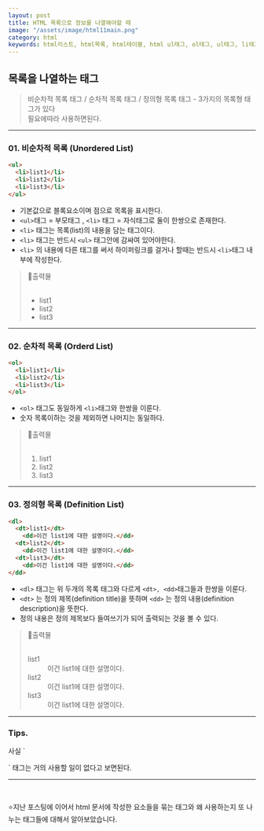 ```yaml
---
layout: post
title: HTML 목록으로 정보를 나열해야할 때
image: "/assets/image/html11main.png"
category: html
keywords: html리스트, html목록, html테이블, html ul태그, ol태그, ul태그, li태그, digitopia01
---
```


<h2 class="posth2"> 목록을 나열하는 태그 </h2>

> 비순차적 목록 태그 / 순차적 목록 태그 / 정의형 목록 태그 - 3가지의 목록형 태그가 있다<br>
> 필요에따라 사용하면된다.<br>

<hr>

<h3 class="post__h3__style">
<span class="post__htag__numbering">01.</span> 비순차적 목록 (Unordered List)
</h3>

```html
<ul>
  <li>list1</li>
  <li>list2</li>
  <li>list3</li>
</ul>
```

- 기본값으로 블록요소이며 점으로 목록을 표시한다.
- `<ul>`태그 = 부모태그 , `<li>` 태그 = 자식태그로 둘이 한쌍으로 존재한다.
- `<li>` 태그는 목록(list)의 내용을 담는 태그이다.
- `<li>` 태그는 반드시 `<ul>` 태그안에 감싸여 있어야한다.
- `<li>` 의 내용에 다른 태그를 써서 하이퍼링크를 걸거나 할때는 반드시 `<li>`태그 내부에 작성한다.

> &#128205;출력물
> <br><br>
>
> <ul>
> <li>list1</li>
> <li>list2</li>
> <li>list3</li>
> </ul>

<hr>

<h3 class="post__h3__style">
<span class="post__htag__numbering">02.</span> 순차적 목록 (Orderd List)
</h3>

```html
<ol>
  <li>list1</li>
  <li>list2</li>
  <li>list3</li>
</ol>
```

- `<ol>` 태그도 동일하게 `<li>`태그와 한쌍을 이룬다.
- 숫자 목록이하는 것을 제외하면 나머지는 동일하다.

> &#128205;출력물
> <br><br>
>
> <ol>
> <li>list1</li>
> <li>list2</li>
> <li>list3</li>
> </ol>

<hr>

<h3 class="post__h3__style">
<span class="post__htag__numbering">03.</span> 정의형 목록 (Definition List)
</h3>

```html
<dl>
  <dt>list1</dt>
    <dd>이건 list1에 대한 설명이다.</dd>
  <dt>list2</dt>
    <dd>이건 list1에 대한 설명이다.</dd>
  <dt>list3</dt>
    <dd>이건 list1에 대한 설명이다.</dd>
</dd>
```

- `<dl>` 태그는 위 두개의 목록 태그와 다르게 `<dt>, <dd>`태그들과 한쌍을 이룬다.
- `<dt>` 는 정의 제목(definition title)을 뜻하며 `<dd>` 는 정의 내용(definition description)을 뜻한다.
- 정의 내용은 정의 제목보다 들여쓰기가 되어 출력되는 것을 볼 수 있다.

> &#128205;출력물
> <br><br>
>
> <dl>
>  <dt>list1</dt>
>  <dd>이건 list1에 대한 설명이다.</dd>
>  <dt>list2</dt>
>  <dd>이건 list1에 대한 설명이다.</dd>
>  <dt>list3</dt>
>  <dd>이건 list1에 대한 설명이다.</dd>
> </dd>

<hr>

<h3 class="post__h3__style">
<span class="post__htag__numbering">Tips.</span>
</h3>
사실 `<dl>` 태그는 거의 사용할 일이 없다고 보면된다.

<hr>

<br>

⭐️지난 포스팅에 이어서 html 문서에 작성한 요소들을 묶는 태그와 왜 사용하는지 또 나누는 태그들에 대해서 알아보았습니다.
